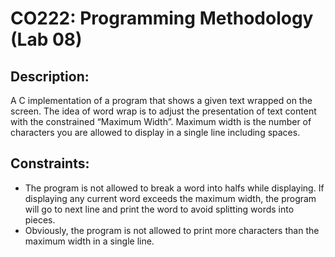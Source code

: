 # CO222: Programming Methodology (Lab 08)

## Description: 
A C implementation of a program that shows a given text wrapped on the screen. The idea of word wrap is to adjust the presentation of text content with the constrained “Maximum Width”. Maximum width is the number of characters you are allowed to display in a single line including spaces. 

## Constraints:
- The program is not allowed to break a word into halfs while displaying. If displaying any current word exceeds the maximum width, the program will go to next line and print the word to avoid splitting words into pieces.
- Obviously, the program is not allowed to print more characters than the maximum width in a single line.
